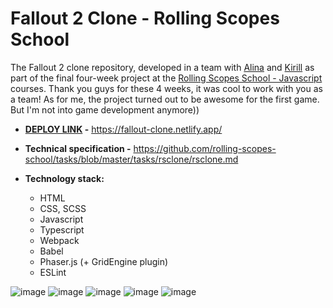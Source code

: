 # Fallout 2 Clone - Rolling Scopes School

The Fallout 2 clone repository, developed in a team with [Alina](https://github.com/AlinaLaniuk) and [Kirill](https://github.com/slysnek) as part of the final four-week project at the [Rolling Scopes School - Javascript](https://rs.school/js/) courses. Thank you guys for these 4 weeks, it was cool to work with you as a team! As for me, the project turned out to be awesome for the first game. But I'm not into game development anymore))

* **<ins>DEPLOY LINK</ins> -** https://fallout-clone.netlify.app/

* **Technical specification -** https://github.com/rolling-scopes-school/tasks/blob/master/tasks/rsclone/rsclone.md

* **Technology stack:**
  * HTML
  * CSS, SCSS
  * Javascript
  * Typescript
  * Webpack
  * Babel
  * Phaser.js (+ GridEngine plugin)
  * ESLint

![image](https://user-images.githubusercontent.com/42911311/221945545-a31033c0-061e-40dc-ab10-7420bc6f67a7.png)
![image](https://user-images.githubusercontent.com/42911311/221946319-9a2e8064-d11f-4a4b-b77c-07edd5747535.png)
![image](https://user-images.githubusercontent.com/42911311/221948542-98927053-4705-4a15-abaa-03750be7e090.png)
![image](https://user-images.githubusercontent.com/42911311/221947279-ad826154-c362-4765-a2dc-21538ff0f634.png)
![image](https://user-images.githubusercontent.com/42911311/221947189-b29356e3-dcbd-4f2c-b8ee-8c7a82f97fd2.png)
